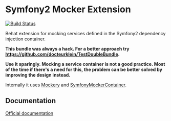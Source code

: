 ﻿Symfony2 Mocker Extension
=========================

[![Build Status](https://travis-ci.org/PolishSymfonyCommunity/Symfony2MockerExtension.svg)](https://travis-ci.org/PolishSymfonyCommunity/Symfony2MockerExtension)

Behat extension for mocking services defined in the Symfony2 dependency
injection container.

**This bundle was always a hack. For a better approach try https://github.com/docteurklein/TestDoubleBundle.**

**Use it sparingly. Mocking a service container is not a good practice.
Most of the time if there's a need for this,
the problem can be better solved by improving the design instead.**

Internally it uses [Mockery](https://github.com/padraic/mockery) and
[SymfonyMockerContainer](https://github.com/PolishSymfonyCommunity/SymfonyMockerContainer).

## Documentation

[Official documentation](doc/index.rst)
